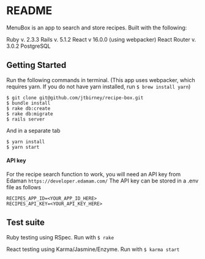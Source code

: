 # README

MenuBox is an app to search and store recipes. Built with the following:

Ruby v. 2.3.3
Rails v. 5.1.2
React v 16.0.0 (using webpacker)
React Router v. 3.0.2
PostgreSQL

## Getting Started
Run the following commands in terminal. (This app uses webpacker, which requires yarn. If you do not have yarn installed, run `$ brew install yarn`)
```
$ git clone git@github.com/jtbirney/recipe-box.git
$ bundle install
$ rake db:create
$ rake db:migrate
$ rails server
```
And in a separate tab
```
$ yarn install
$ yarn start
```

#### API key
For the recipe search function to work, you will need an API key from Edaman `https://developer.edamam.com/`
The API key can be stored in a .env file as follows
```
RECIPES_APP_ID=<YOUR_APP_ID_HERE>
RECIPES_API_KEY=<YOUR_API_KEY_HERE>
```

## Test suite
Ruby testing using RSpec. Run with `$ rake`

React testing using Karma/Jasmine/Enzyme. Run with `$ karma start`

